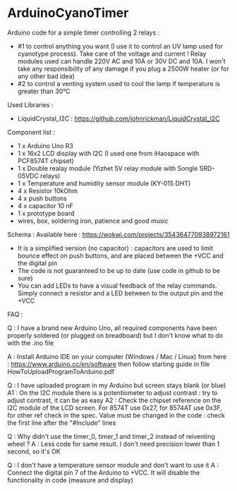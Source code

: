 # ArduinoCyanoTimer
Arduino code for a simple timer controlling 2 relays : 
- #1 to control anything you want (I use it to control an UV lamp used for cyanotype process). Take care of the voltage and current ! Relay modules used can handle 220V AC and 10A or 30V DC and 10A. I won't take any responsibility of any damage if you plug a 2500W heater (or for any other bad idea)
- #2 to control a venting system used to cool the lamp if temperature is greater than 30°C

Used Libraries :
- LiquidCrystal_I2C : https://github.com/johnrickman/LiquidCrystal_I2C

Component list :
- 1 x Arduino Uno R3
- 1 x 16x2 LCD display with I2C (I used one from iHaospace with PCF8574T chipset)
- 1 x Double realay module (Yizhet 5V relay module with Songle SRD-05VDC relays)
- 1 x Temperature and humidity sensor module (KY-015 DHT)
- 4 x Resistor 10kOhm
- 4 x push buttons
- 4 x capacitor 10 nF
- 1 x prototype board
- wires, box, soldering iron, patience and good music

Schema :
Available here : https://wokwi.com/projects/354364770938972161
- It is a simplified version (no capacitor) : capacitors are used to limit bounce effect on push buttons, and are placed between the +VCC and the digital pin
- The code is not guaranteed to be up to date (use code in github to be sure)
- You can add LEDs to have a visual feedback of the relay commands. Simply connect a resistor and a LED between to the output pin and the +VCC 

FAQ :

Q : I have a brand new Arduino Uno, all required components have been properly soldered (or plugged on breadboard) but I don't know what to do with the .ino file

A : Install Arduino IDE on your computer (Windows / Mac / Linux) from here : https://www.arduino.cc/en/software then follow starting guide in file HowToUploadProgramToArduino.pdf

Q : I have uploaded program in my Arduino but screen stays blank (or blue)
A1 : On the I2C module there is a potentiometer to adjust contrast : try to adjust contrast, it can be as easy
A2 : Check the chipset reference on the I2C module of the LCD screen. For 8574T use 0x27, for 8574AT use 0x3F, for other ref check in the spec. Value must be changed in the code : check the first line after the "#Include" lines

Q : Why didn't use the timer_0, timer_1 and timer_2 instead of reiventing wheel ?
A : Less code for same result. I don't need precision lower than 1 second, so it's OK

Q : I don't have a temperature sensor module and don't want to use it
A : Connect the digital pin 7 of the Arduino to +VCC. It will disable the functionality in code (measure and display)
